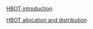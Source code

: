 [HBOT introduction](https://docs.google.com/document/d/1g3b4Ea6ylw5DX_isK4tZ-WzjBqivw9yNZDT77Lk-qRI/edit?usp=sharing)

[HBOT allocation and distribution](https://docs.google.com/document/d/1ran5rxxBCJXWU5hdHImhMdJ-bAvRceFZE_Lpx7fWmRs/edit?usp=sharing)
